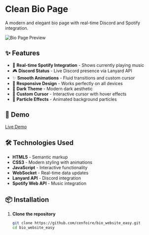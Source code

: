 # Clean Bio Page

A modern and elegant bio page with real-time Discord and Spotify integration.

![Bio Page Preview](https://via.placeholder.com/800x400/0a0a0a/e0e0e0?text=Clean+Bio+Page)

## ✨ Features

- 🎵 **Real-time Spotify Integration** - Shows currently playing music
- 🎮 **Discord Status** - Live Discord presence via Lanyard API
- ✨ **Smooth Animations** - Fluid transitions and custom cursor
- 📱 **Responsive Design** - Works perfectly on all devices
- 🌙 **Dark Theme** - Modern dark aesthetic
- 🎨 **Custom Cursor** - Interactive cursor with hover effects
- 💫 **Particle Effects** - Animated background particles

## 🚀 Demo

[Live Demo](https://cenfoire.github.io/bio_website_easy)

## 🛠️ Technologies Used

- **HTML5** - Semantic markup
- **CSS3** - Modern styling with animations
- **JavaScript** - Interactive functionality
- **WebSocket** - Real-time data updates
- **Lanyard API** - Discord integration
- **Spotify Web API** - Music integration

## 📦 Installation

1. **Clone the repository**
   ```bash
   git clone https://github.com/cenfoire/bio_website_easy.git
   cd bio_website_easy
